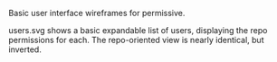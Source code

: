 Basic user interface wireframes for permissive.

users.svg shows a basic expandable list of users, displaying the repo permissions for each. The repo-oriented view is nearly identical, but inverted.